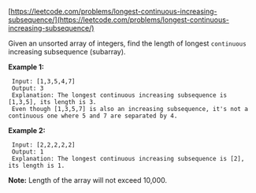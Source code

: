 [https://leetcode.com/problems/longest-continuous-increasing-subsequence/](https://leetcode.com/problems/longest-continuous-increasing-subsequence/)

Given an unsorted array of integers, find the length of longest `continuous` increasing subsequence (subarray).

**Example 1:**
```
 Input: [1,3,5,4,7]
 Output: 3
 Explanation: The longest continuous increasing subsequence is [1,3,5], its length is 3. 
 Even though [1,3,5,7] is also an increasing subsequence, it's not a continuous one where 5 and 7 are separated by 4. 
```

**Example 2:**
```
 Input: [2,2,2,2,2]
 Output: 1
 Explanation: The longest continuous increasing subsequence is [2], its length is 1. 
```

**Note:** Length of the array will not exceed 10,000.